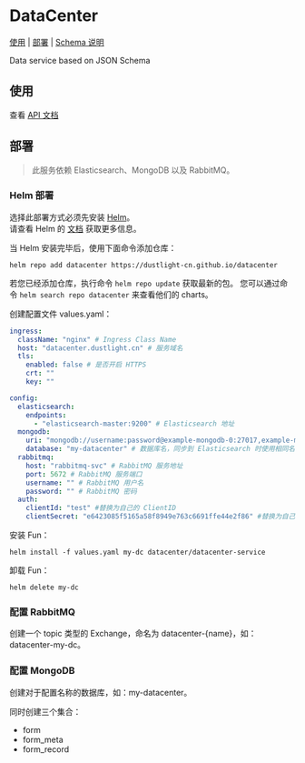 # DataCenter
[使用](#使用) | [部署](#部署) | [Schema 说明](SCHEMA.md)

Data service based on JSON Schema

## 使用

查看 [ API 文档](http://datacenter.dustlight.cn/doc.html)



## 部署
> 此服务依赖 Elasticsearch、MongoDB 以及 RabbitMQ。
### Helm 部署
选择此部署方式必须先安装 [Helm](https://helm.sh)。  
请查看 Helm 的 [文档](https://helm.sh/docs) 获取更多信息。

当 Helm 安装完毕后，使用下面命令添加仓库：

    helm repo add datacenter https://dustlight-cn.github.io/datacenter

若您已经添加仓库，执行命令 `helm repo update` 获取最新的包。
您可以通过命令 `helm search repo datacenter` 来查看他们的 charts。

创建配置文件 values.yaml：
```yaml
ingress:
  className: "nginx" # Ingress Class Name
  host: "datacenter.dustlight.cn" # 服务域名
  tls:
    enabled: false # 是否开启 HTTPS
    crt: "" 
    key: ""

config:
  elasticsearch:
    endpoints:
      - "elasticsearch-master:9200" # Elasticsearch 地址
  mongodb:
    uri: "mongodb://username:password@example-mongodb-0:27017,example-mongodb-1,example-mongodb-2:27017/datacenter?authSource=admin&appname=datacenter&replicaSet=example-mongodb" # MongoDB 连接地址
    database: "my-datacenter" # 数据库名，同步到 Elasticsearch 时使用相同名称。 
  rabbitmq:
    host: "rabbitmq-svc" # RabbitMQ 服务地址
    port: 5672 # RabbitMQ 服务端口
    username: "" # RabbitMQ 用户名
    password: "" # RabbitMQ 密码
  auth:
    clientId: "test" #替换为自己的 ClientID
    clientSecret: "e6423085f5165a58f8949e763c6691ffe44e2f86" #替换为自己的 ClientSecret
```

安装 Fun：

    helm install -f values.yaml my-dc datacenter/datacenter-service

卸载 Fun：

    helm delete my-dc

### 配置 RabbitMQ
创建一个 topic 类型的 Exchange，命名为 datacenter-{name}，如：datacenter-my-dc。

### 配置 MongoDB
创建对于配置名称的数据库，如：my-datacenter。

同时创建三个集合：
* form
* form_meta
* form_record
